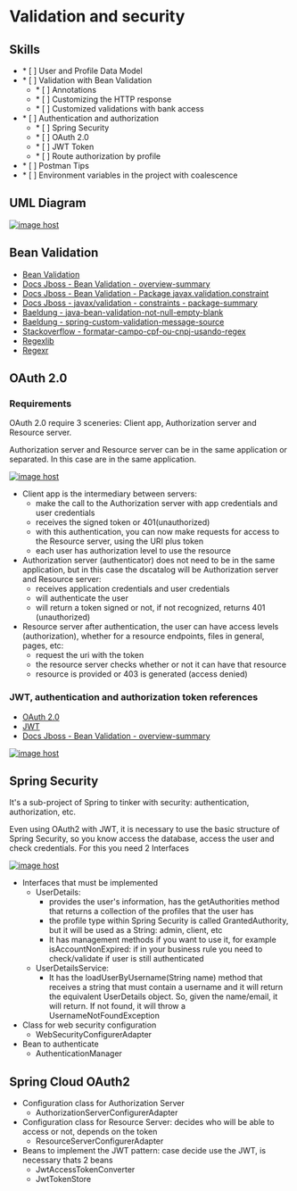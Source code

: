 # Validation and security

## Skills

 
<ul>
        <li>
            * [ ] User and Profile Data Model
        </li>
        <li>
            * [ ] Validation with Bean Validation
             <ul>
                <li>* [ ] Annotations</li>
                <li>* [ ] Customizing the HTTP response</li>
                <li>* [ ] Customized validations with bank access</li>
              </ul>
        </li>
        <li>
            * [ ] Authentication and authorization
             <ul>
                <li>* [ ] Spring Security</li>
                <li>* [ ] OAuth 2.0</li>
                <li>* [ ] JWT Token</li>
                <li>* [ ] Route authorization by profile</li>
              </ul>
        </li>
        <li>
            * [ ] Postman Tips
        </li>
        <li>
          * [ ] Environment variables in the project with coalescence
        </li>
</ul>


## UML Diagram

<a href="https://imgbox.com/ryVEcANG" target="_blank"><img src="https://images2.imgbox.com/e7/90/ryVEcANG_o.png" alt="image host"/></a>



## Bean Validation

<ul>
  <li><a href="https://beanvalidation.org/"> Bean Validation</a></li>
 <li><a href="https://docs.jboss.org/hibernate/beanvalidation/spec/2.0/api/overview-summary.html">Docs Jboss - Bean Validation - overview-summary</a></li>
 <li><a href="https://docs.jboss.org/hibernate/beanvalidation/spec/2.0/api/javax/validation/constraints/package-summary.html">Docs Jboss - Bean Validation - Package javax.validation.constraint</a></li>
 <li><a href="https://docs.jboss.org/hibernate/beanvalidation/spec/2.0/api/javax/validation/constraints/package-summary.html">Docs Jboss - javax/validation - constraints - package-summary</a></li>
 
 
 <li><a href="https://www.baeldung.com/java-bean-validation-not-null-empty-blank">Baeldung - java-bean-validation-not-null-empty-blank</a></li>
 <li><a href="https://www.baeldung.com/spring-custom-validation-message-source">Baeldung - spring-custom-validation-message-source</a></li>
 <li><a href="https://pt.stackoverflow.com/questions/133691/formatar-campo-cpf-ou-cnpj-usando-regex">Stackoverflow - formatar-campo-cpf-ou-cnpj-usando-regex</a></li>
 <li><a href="https://regexlib.com/">Regexlib</a></li>
 <li><a href="https://regexr.com/">Regexr</a></li>
</ul>




## OAuth 2.0 

### Requirements

OAuth 2.0 require 3 sceneries: Client app, Authorization server and Resource server. 

Authorization server and Resource server can be in the same application or separated. In this case are in the same application.


<a href="https://imgbox.com/4ErjhI75" target="_blank"><img src="https://thumbs2.imgbox.com/b0/d2/4ErjhI75_t.png" alt="image host"/></a>


<ul>
 <li>Client app is the intermediary between servers: 
     <ul>
         <li>make the call to the Authorization server with app credentials and user credentials</li>
         <li>receives the signed token or 401(unauthorized)</li>
         <li>with this authentication, you can now make requests for access to the Resource server, using the URI plus token</li>
         <li>each user has authorization level to use the resource</li>
     </ul>
  </li>
 <li>Authorization server (authenticator) does not need to be in the same application, but in this case the dscatalog will be Authorization server and Resource server:
     <ul>
         <li>receives application credentials and user credentials</li>
         <li>will authenticate the user</li>
         <li>will return a token signed or not, if not recognized, returns 401 (unauthorized)</li>
     </ul>
  </li>
  <li>Resource server after authentication, the user can have access levels (authorization), whether for a resource endpoints, files in general, pages, etc:
     <ul>
         <li>request the uri with the token</li>
         <li>the resource server checks whether or not it can have that resource</li>
         <li>resource is provided or 403 is generated (access denied)</li>
     </ul>
  </li>
</ul>






### JWT, authentication and authorization token references 

<ul>
 <li><a href="https://oauth.net/2/">OAuth 2.0</a></li>
 <li><a href="https://jwt.io">JWT</a></li>
 <li><a href="https://www.youtube.com/watch?v=n1z9lx4ymPM">Docs Jboss - Bean Validation - overview-summary</a></li>
</ul>


<a href="https://imgbox.com/9zBkijBV" target="_blank"><img src="https://thumbs2.imgbox.com/b4/93/9zBkijBV_t.png" alt="image host"/></a>



## Spring Security

It's a sub-project of Spring to tinker with security: authentication, authorization, etc.

Even using OAuth2 with JWT, it is necessary to use the basic structure of Spring Security, so you know access the database, access the user and check credentials. For this you need 2 Interfaces

<a href="https://imgbox.com/0MQZsqBm" target="_blank"><img src="https://thumbs2.imgbox.com/52/ff/0MQZsqBm_t.png" alt="image host"/></a>


<ul>
        <li>
            Interfaces that must be implemented
             <ul>
                <li>UserDetails: 
                  <ul>
                      <li>provides the user's information, has the getAuthorities method that returns a collection of the profiles that the user has</li>
                      <li>the profile type within Spring Security is called GrantedAuthority, but it will be used as a String: admin, client, etc</li>
                      <li>It has management methods if you want to use it, for example isAccountNonExpired: if in your business rule you need to
check/validate if user is still authenticated</li>
                 </ul>
               </li>
                <li>UserDetailsService:
                   <ul>
                      <li>It has the loadUserByUsername(String name) method that receives a string that must contain a username and it will return the equivalent UserDetails object. So, given the name/email, it will return. If not found, it will throw a UsernameNotFoundException</li>
                  </ul>
              </li>
              </ul>
        </li>
        <li>
            Class for web security configuration
             <ul>
                <li>WebSecurityConfigurerAdapter</li>
              </ul>
        </li>
        <li>
            Bean to authenticate
             <ul>
                <li>AuthenticationManager</li>
              </ul>
        </li>
</ul>




## Spring Cloud OAuth2


<ul>
        <li>
            Configuration class for Authorization Server
             <ul>
                <li>AuthorizationServerConfigurerAdapter</li>
              </ul>
        </li>
        <li>
            Configuration class for Resource Server: decides who will be able to access or not, depends on the token
             <ul>
                <li>ResourceServerConfigurerAdapter</li>
              </ul>
        </li>
        <li>
            Beans to implement the JWT pattern: case decide use the JWT, is necessary thats 2 beans
             <ul>
                <li>JwtAccessTokenConverter</li>
                <li>JwtTokenStore</li>
              </ul>
        </li>
</ul>














      
